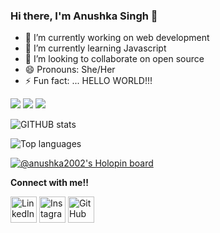 ### Hi there, I'm Anushka Singh 👋
  


- 🔭 I’m currently working on web development
- 🌱 I’m currently learning Javascript
- 👯 I’m looking to collaborate on open source
- 😄 Pronouns: She/Her
- ⚡ Fun fact: ... HELLO WORLD!!!


<img src="https://img.shields.io/badge/-HTML-e34f26?logo=html5&logoColor=fff"> <img src="https://img.shields.io/badge/-css-e100f26?logo=css3&logoColor=fff"> <img src="https://img.shields.io/badge/-JavaScript-1572B6?logo=Js&logoColor=fff">

![GITHUB stats](https://github-readme-stats.vercel.app/api?username=Anushka-Singh1&count_private=true&show_icons=true&theme=radical)


![Top languages](https://github-readme-stats.vercel.app/api/top-langs/?username=Anushka-Singh1&show_icons=true&theme=radical)

[![@anushka2002's Holopin board](https://holopin.me/anushka2002)](https://holopin.io/@anushka2002)

**Connect with me!!** 
 

<a href="https://www.linkedin.com/in/anushka-singh-53262122a/" target="_blank"><img src="https://raw.githubusercontent.com/arturssmirnovs/arturssmirnovs/master/in.png" alt="LinkedIn" width="42"></a>
<a href="https://www.linkedin.com/in/anushka-singh/" target="_blank">
<a href="https://www.instagram.com/anushkaa___________/" target="_blank"><img src="https://raw.githubusercontent.com/arturssmirnovs/arturssmirnovs/master/ig.png" alt="Instagram" width="42"></a>
<a href="https://github.com/Anushka-Singh1" target="_blank"><img src="https://raw.githubusercontent.com/arturssmirnovs/arturssmirnovs/master/git.png" alt="GitHub" width="42"></a>

